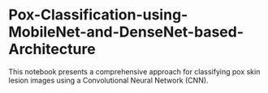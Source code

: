 # Pox-Classification-using-MobileNet-and-DenseNet-based-Architecture
This notebook presents a comprehensive approach for classifying pox skin lesion images using a Convolutional Neural Network (CNN). 
